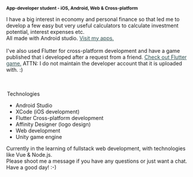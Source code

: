 <h3 style="font-size: 85%;">App-developer student - iOS, Android, Web & Cross-platform</h3>

<p>I have a big interest in economy and personal finance so that led me to develop a few
        easy but very useful calculators to calculate investment potential, interest expenses etc.
        <br> All made with Android studio.
        <a style="text-decoration: underline; color: darkslategrey;" href="https://play.google.com/store/apps/developer?id=Savings+and+Finance+Studio&hl=en">Visit my apps.</a>
        <br>
        <br>
        I've also used Flutter for cross-platform development and have a game published
        that i developed after a request from a friend. 
        <a style="text-decoration: underline; color: darkslategrey;" href="https://play.google.com/store/apps/details?id=shipment.studio.tapgame&hl=en">Check out Flutter game.</a>
        ATTN: I do not maintain the developer account that it is uploaded with. :)
</p>
<br>
<br>
<legend>Technologies
        <ul>
            <li>Android Studio</li>
            <li>XCode (iOS development)</li>
            <li>Flutter Cross-platform development</li>
            <li>Affinity Designer (logo design)</li>
            <li>Web development</li>
            <li>Unity game engine</li>
        </ul>
    </legend>
    
<p>Currently in the learning of fullstack web development, with technologies like Vue & Node.js.
<br>Please shoot me a message if you have any questions or just want a chat. Have a good day! :-)
</p>
